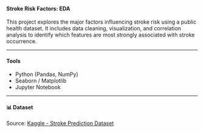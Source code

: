 #### Stroke Risk Factors: EDA

This project explores the major factors influencing stroke risk using a public health dataset. It includes data cleaning, visualization, and correlation analysis to identify which features are most strongly associated with stroke occurrence.

---

#### Tools
- Python (Pandas, NumPy)
- Seaborn / Matplotlib
- Jupyter Notebook

---

#### 📊 Dataset
Source: [Kaggle - Stroke Prediction Dataset](https://www.kaggle.com/fedesoriano/stroke-prediction-dataset)
